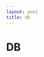 ```yaml
---
layout: post
title: db
---
```


# DB 

<!-- * ### 5.4 [1Day 1Commit](http://ykss.github.io/1day1commit) -->